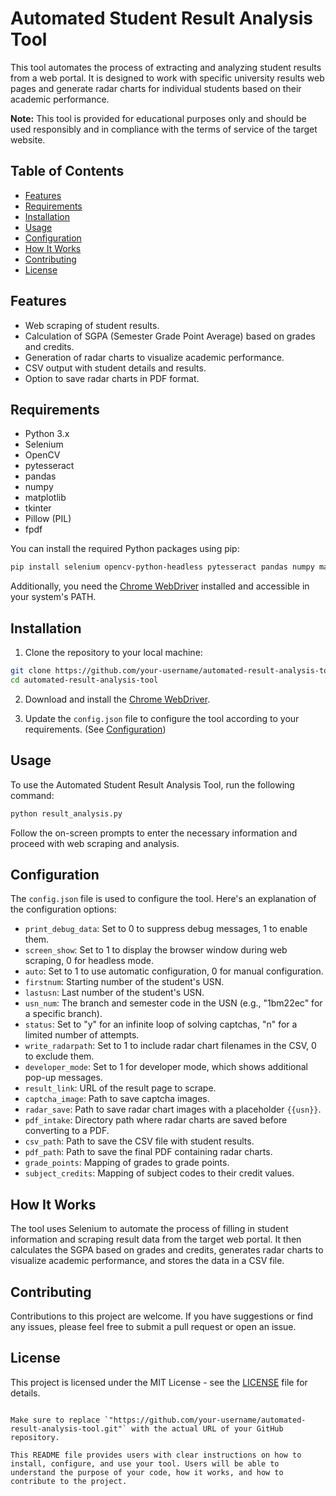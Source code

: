 
# Automated Student Result Analysis Tool

This tool automates the process of extracting and analyzing student results from a web portal. It is designed to work with specific university results web pages and generate radar charts for individual students based on their academic performance.

**Note:** This tool is provided for educational purposes only and should be used responsibly and in compliance with the terms of service of the target website.

## Table of Contents

- [Features](#features)
- [Requirements](#requirements)
- [Installation](#installation)
- [Usage](#usage)
- [Configuration](#configuration)
- [How It Works](#how-it-works)
- [Contributing](#contributing)
- [License](#license)

## Features

- Web scraping of student results.
- Calculation of SGPA (Semester Grade Point Average) based on grades and credits.
- Generation of radar charts to visualize academic performance.
- CSV output with student details and results.
- Option to save radar charts in PDF format.

## Requirements

- Python 3.x
- Selenium
- OpenCV
- pytesseract
- pandas
- numpy
- matplotlib
- tkinter
- Pillow (PIL)
- fpdf

You can install the required Python packages using pip:

```bash
pip install selenium opencv-python-headless pytesseract pandas numpy matplotlib pillow fpdf
```

Additionally, you need the [Chrome WebDriver](https://sites.google.com/a/chromium.org/chromedriver/downloads) installed and accessible in your system's PATH.

## Installation

1. Clone the repository to your local machine:

```bash
git clone https://github.com/your-username/automated-result-analysis-tool.git
cd automated-result-analysis-tool
```

2. Download and install the [Chrome WebDriver](https://sites.google.com/a/chromium.org/chromedriver/downloads).

3. Update the `config.json` file to configure the tool according to your requirements. (See [Configuration](#configuration))

## Usage

To use the Automated Student Result Analysis Tool, run the following command:

```bash
python result_analysis.py
```

Follow the on-screen prompts to enter the necessary information and proceed with web scraping and analysis.

## Configuration

The `config.json` file is used to configure the tool. Here's an explanation of the configuration options:

- `print_debug_data`: Set to 0 to suppress debug messages, 1 to enable them.
- `screen_show`: Set to 1 to display the browser window during web scraping, 0 for headless mode.
- `auto`: Set to 1 to use automatic configuration, 0 for manual configuration.
- `firstnum`: Starting number of the student's USN.
- `lastusn`: Last number of the student's USN.
- `usn_num`: The branch and semester code in the USN (e.g., "1bm22ec" for a specific branch).
- `status`: Set to "y" for an infinite loop of solving captchas, "n" for a limited number of attempts.
- `write_radarpath`: Set to 1 to include radar chart filenames in the CSV, 0 to exclude them.
- `developer_mode`: Set to 1 for developer mode, which shows additional pop-up messages.
- `result_link`: URL of the result page to scrape.
- `captcha_image`: Path to save captcha images.
- `radar_save`: Path to save radar chart images with a placeholder `{{usn}}`.
- `pdf_intake`: Directory path where radar charts are saved before converting to a PDF.
- `csv_path`: Path to save the CSV file with student results.
- `pdf_path`: Path to save the final PDF containing radar charts.
- `grade_points`: Mapping of grades to grade points.
- `subject_credits`: Mapping of subject codes to their credit values.

## How It Works

The tool uses Selenium to automate the process of filling in student information and scraping result data from the target web portal. It then calculates the SGPA based on grades and credits, generates radar charts to visualize academic performance, and stores the data in a CSV file.

## Contributing

Contributions to this project are welcome. If you have suggestions or find any issues, please feel free to submit a pull request or open an issue.

## License

This project is licensed under the MIT License - see the [LICENSE](LICENSE) file for details.
```

Make sure to replace `"https://github.com/your-username/automated-result-analysis-tool.git"` with the actual URL of your GitHub repository.

This README file provides users with clear instructions on how to install, configure, and use your tool. Users will be able to understand the purpose of your code, how it works, and how to contribute to the project.